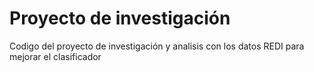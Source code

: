 # Proyecto de investigación

Codigo del proyecto de investigación y analisis con los datos REDI para mejorar el clasificador
